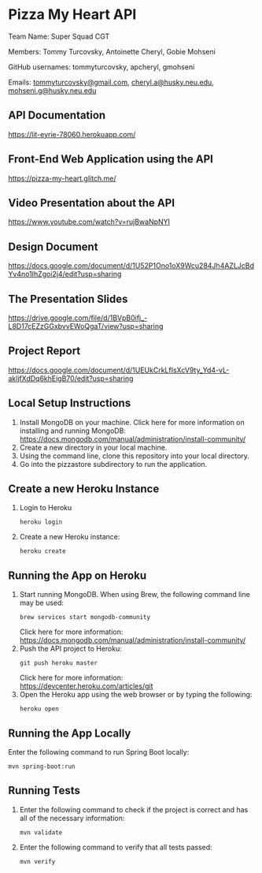 # Pizza My Heart API

Team Name: Super Squad CGT

Members: Tommy Turcovsky, Antoinette Cheryl, Gobie Mohseni

GitHub usernames: tommyturcovsky, apcheryl, gmohseni

Emails: tommyturcovsky@gmail.com, cheryl.a@husky.neu.edu, mohseni.g@husky.neu.edu

## API Documentation

https://lit-eyrie-78060.herokuapp.com/


## Front-End Web Application using the API

https://pizza-my-heart.glitch.me/


## Video Presentation about the API

https://www.youtube.com/watch?v=rujBwaNpNYI


## Design Document

https://docs.google.com/document/d/1U52P1Ono1oX9Wcu284Jh4AZLJcBdYv4no1IhZgoi2j4/edit?usp=sharing


## The Presentation Slides
https://drive.google.com/file/d/1BVpB0ifj_-L8D17cEZzGGxbvvEWoQgaT/view?usp=sharing


## Project Report

https://docs.google.com/document/d/1UEUkCrkLfIsXcV9ty_Yd4-vL-akljfXdDq6khEigB70/edit?usp=sharing


## Local Setup Instructions

1. Install MongoDB on your machine. 
   Click here for more information on installing and running MongoDB: 
   https://docs.mongodb.com/manual/administration/install-community/
2. Create a new directory in your local machine.
3. Using the command line, clone this repository into your local directory.
4. Go into the pizzastore subdirectory to run the application.


## Create a new Heroku Instance

1. Login to Heroku
   ```
   heroku login
   ```
2. Create a new Heroku instance:
   ```
   heroku create
   ```


## Running the App on Heroku

1. Start running MongoDB. 
   When using Brew, the following command line may be used:
   ```
   brew services start mongodb-community
   ```
   Click here for more information:
   https://docs.mongodb.com/manual/administration/install-community/
2. Push the API project to Heroku:
   ```
   git push heroku master
   ```
   Click here for more information:
   https://devcenter.heroku.com/articles/git
3. Open the Heroku app using the web browser or by typing the following:
   ```
   heroku open
   ```


## Running the App Locally

Enter the following command to run Spring Boot locally:
   ```
   mvn spring-boot:run
   ```


## Running Tests

1. Enter the following command to check if the project is correct and has all of the necessary information:
   ```
   mvn validate
   ```
2. Enter the following command to verify that all tests passed:
   ```
   mvn verify
   ```
